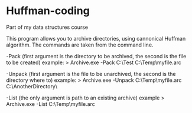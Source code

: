 # Huffman-coding
Part of my data structures course

This program allows you to archive directories, using cannonical Huffman algorithm.
The commands are taken from the command line.

-Pack (first argument is the directory to be archived, the second is the file to be created)
 example: > Archive.exe -Pack C:\Test C:\Temp\myfile.arc

-Unpack (first argument is the file to be unarchived, the second is the directory where to)
 example: > Archive.exe -Unpack C:\Temp\myfile.arc C:\AnotherDirectory\

-List (the only argument is path to an existing archive)
 example > Archive.exe -List C:\Temp\myfile.arc



